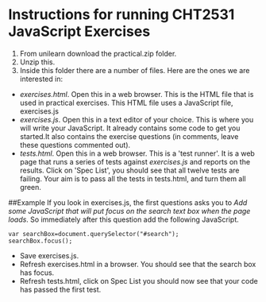 # Instructions for running CHT2531 JavaScript Exercises

1. From unilearn download the practical.zip folder. 
2. Unzip this.
3. Inside this folder there are a number of files. Here are the ones we are interested in:

* *exercises.html*. Open this in a web browser. This is the HTML file that is used in practical exercises. This HTML file uses a JavaScript file, exercises.js
* *exercises.js*. Open this in a text editor of your choice. This is where you will write your JavaScript. It already contains some code to get you started.It also contains the exercise questions (in comments, leave these questions commented out).
* *tests.html*. Open this in a web browser. This is a 'test runner'. It is a web page that runs a series of tests against *exercises.js* and reports on the results. Click on 'Spec List', you should see that all twelve tests are failing. Your aim is to pass all the tests in tests.html, and turn them all green.

##Example
If you look in exercises.js, the first questions asks you to *Add some JavaScript that will put focus on the search text box when the page loads*. So immediately after this question add the following JavaScript.

```
var searchBox=document.querySelector("#search");
searchBox.focus();

```

* Save exercises.js.
* Refresh exercises.html in a browser. You should see that the search box has focus.
* Refresh tests.html, click on Spec List you should now see that your code has passed the first test.